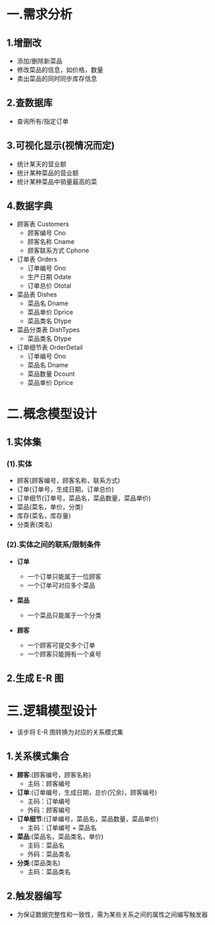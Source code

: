 # 一.需求分析

## 1.增删改

- 添加/删除新菜品
- 修改菜品的信息，如价格，数量
- 卖出菜品的同时同步库存信息

## 2.查数据库

- 查询所有/指定订单

## 3.可视化显示(视情况而定)

- 统计某天的营业额
- 统计某种菜品的营业额
- 统计某种菜品中销量最高的菜

## 4.数据字典

- 顾客表 Customers
  - 顾客编号 Cno
  - 顾客名称 Cname
  - 顾客联系方式 Cphone
- 订单表 Orders
  - 订单编号 Ono
  - 生产日期 Odate
  - 订单总价 Ototal
- 菜品表 Dishes
  - 菜品名 Dname
  - 菜品单价 Dprice
  - 菜品类名 Dtype
- 菜品分类表 DishTypes
  - 菜品类名 Dtype
- 订单细节表 OrderDetail
  - 订单编号 Ono
  - 菜品名 Dname
  - 菜品数量 Dcount
  - 菜品单价 Dprice

# 二.概念模型设计

## 1.实体集

### (1).实体

- 顾客(顾客编号，顾客名称，联系方式)
- 订单(订单号，生成日期，订单总价)
- 订单细节(订单号，菜品名，菜品数量，菜品单价)
- 菜品(菜名，单价，分类)
- 库存(菜名，库存量)
- 分类表(类名)

### (2).实体之间的联系/限制条件

- **订单**

  - 一个订单只能属于一位顾客
  - 一个订单可对应多个菜品

- **菜品**

  - 一个菜品只能属于一个分类

- **顾客**
  - 一个顾客可提交多个订单
  - 一个顾客只能拥有一个桌号

## 2.生成 E-R 图

# 三.逻辑模型设计

- 该步将 E-R 图转换为对应的关系模式集

## 1.关系模式集合

- **顾客**:(顾客编号，顾客名称)
  - 主码：顾客编号
- **订单**:(订单编号，生成日期，总价(冗余)，顾客编号)
  - 主码：订单编号
  - 外码：顾客编号
- **订单细节**:(订单编号，菜品名，菜品数量，菜品单价)
  - 主码：订单编号 + 菜品名
- **菜品**:(菜品名，菜品类名，单价)
  - 主码：菜品名
  - 外码：菜品类名
- **分类**:(菜品类名)
  - 主码：菜品类名

## 2.触发器编写

- 为保证数据完整性和一致性，需为某些关系之间的属性之间编写触发器
```